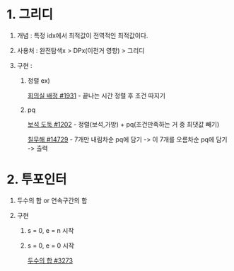 # 1. 그리디

1. 개념 : 특정 idx에서 최적값이 전역적인 최적값이다.

2. 사용처 : 완전탐색x > DPx(이전거 영향) > 그리디

3. 구현 : 

   1. 정렬 ex) 

      [회의실 배정 #1931](https://www.acmicpc.net/problem/1931) - 끝나는 시간 정렬 후 조건 따지기

   2. pq

      [보석 도둑 #1202](https://www.acmicpc.net/problem/1202) - 정렬(보석,가방) + pq(조건만족하는 거 중 최댓값 빼기)

      [칠무해 #14729](https://www.acmicpc.net/problem/14729) - 7개만 내림차순 pq에 담기 -> 이 7개를 오름차순 pq에 담기 -> 출력

# 2. 투포인터

1. 두수의 합 or 연속구간의 합

2. 구현 

   1. s = 0, e = n 시작

   2. s = 0, e = 0 시작

      [두수의 합 #3273](https://www.acmicpc.net/problem/3273) 